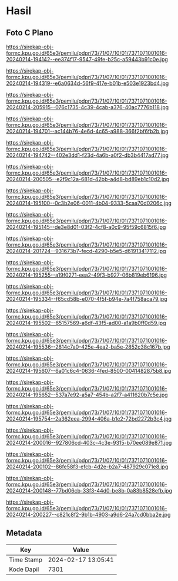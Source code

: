 # Hasil

## Foto C Plano

https://sirekap-obj-formc.kpu.go.id/65e3/pemilu/pdpr/73/71/07/10/01/7371071001016-20240214-194142--ee374f17-9547-49fe-b25c-a59443b91c0e.jpg

https://sirekap-obj-formc.kpu.go.id/65e3/pemilu/pdpr/73/71/07/10/01/7371071001016-20240214-194319--e6a0634d-56f9-417e-b01b-e503e1923bd4.jpg

https://sirekap-obj-formc.kpu.go.id/65e3/pemilu/pdpr/73/71/07/10/01/7371071001016-20240214-205915--076c1735-4c39-4cab-a376-40ac7776b118.jpg

https://sirekap-obj-formc.kpu.go.id/65e3/pemilu/pdpr/73/71/07/10/01/7371071001016-20240214-194701--ac144b76-4e6d-4c65-a988-366f2bf6fb2b.jpg

https://sirekap-obj-formc.kpu.go.id/65e3/pemilu/pdpr/73/71/07/10/01/7371071001016-20240214-194742--402e3dd1-f23d-4a6b-a0f2-db3b4417ad77.jpg

https://sirekap-obj-formc.kpu.go.id/65e3/pemilu/pdpr/73/71/07/10/01/7371071001016-20240214-200505--e2f9c12a-681d-42bb-a4d8-bd89eb1c10d2.jpg

https://sirekap-obj-formc.kpu.go.id/65e3/pemilu/pdpr/73/71/07/10/01/7371071001016-20240214-195100--0c3b2e06-0011-4b04-9333-5caa70d0206c.jpg

https://sirekap-obj-formc.kpu.go.id/65e3/pemilu/pdpr/73/71/07/10/01/7371071001016-20240214-195145--de3e8d01-03f2-4cf8-a0c9-95f59c6815f6.jpg

https://sirekap-obj-formc.kpu.go.id/65e3/pemilu/pdpr/73/71/07/10/01/7371071001016-20240214-201724--931673b7-fecd-4290-b5e5-d61913417112.jpg

https://sirekap-obj-formc.kpu.go.id/65e3/pemilu/pdpr/73/71/07/10/01/7371071001016-20240214-195255--a19f0271-eea2-49f3-b927-06b819eb6196.jpg

https://sirekap-obj-formc.kpu.go.id/65e3/pemilu/pdpr/73/71/07/10/01/7371071001016-20240214-195334--f65cd58b-e070-4f5f-b94e-7a4f758aca79.jpg

https://sirekap-obj-formc.kpu.go.id/65e3/pemilu/pdpr/73/71/07/10/01/7371071001016-20240214-195502--65157569-a6df-43f5-ad00-a1a9b0ff0d59.jpg

https://sirekap-obj-formc.kpu.go.id/65e3/pemilu/pdpr/73/71/07/10/01/7371071001016-20240214-195536--2814c7a0-425e-4ea2-ba5e-2852c38c167b.jpg

https://sirekap-obj-formc.kpu.go.id/65e3/pemilu/pdpr/73/71/07/10/01/7371071001016-20240214-195607--6a01c6c4-0636-4fed-8500-0041482875b8.jpg

https://sirekap-obj-formc.kpu.go.id/65e3/pemilu/pdpr/73/71/07/10/01/7371071001016-20240214-195652--537a7e92-a5a7-454b-a2f7-a411620b7c5e.jpg

https://sirekap-obj-formc.kpu.go.id/65e3/pemilu/pdpr/73/71/07/10/01/7371071001016-20240214-195754--2a362eea-2994-406a-b1e2-72bd2272b3c4.jpg

https://sirekap-obj-formc.kpu.go.id/65e3/pemilu/pdpr/73/71/07/10/01/7371071001016-20240214-200016--927806cd-403c-4c3e-9315-b70ee089e871.jpg

https://sirekap-obj-formc.kpu.go.id/65e3/pemilu/pdpr/73/71/07/10/01/7371071001016-20240214-200102--86fe58f3-efcb-4d2e-b2a7-487929c071e8.jpg

https://sirekap-obj-formc.kpu.go.id/65e3/pemilu/pdpr/73/71/07/10/01/7371071001016-20240214-200148--77bd06cb-33f3-44d0-be8b-0a83b8528efb.jpg

https://sirekap-obj-formc.kpu.go.id/65e3/pemilu/pdpr/73/71/07/10/01/7371071001016-20240214-200227--c821c8f2-9b1b-4903-a9d6-24a7cd0bba2e.jpg


## Metadata

| Key        | Value               |
| ---------- | ------------------- |
| Time Stamp | 2024-02-17 13:05:41 |
| Kode Dapil | 7301                |




